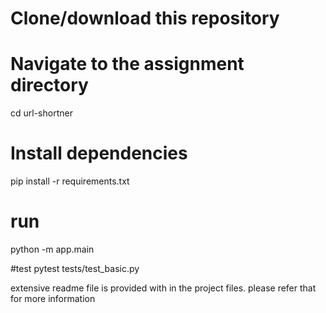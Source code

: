 # Clone/download this repository
# Navigate to the assignment directory
cd url-shortner
# Install dependencies
pip install -r requirements.txt
# run 
python -m app.main

#test 
pytest tests/test_basic.py

extensive readme file is provided with in the project files. please refer that for more information
